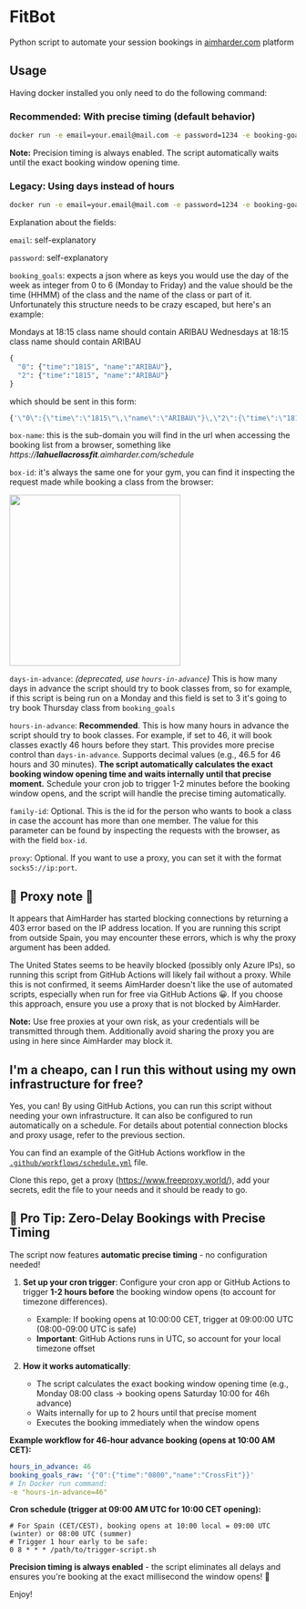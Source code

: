 # FitBot

Python script to automate your session bookings in [aimharder.com](http://aimharder.com) platform

## Usage

Having docker installed you only need to do the following command:

### Recommended: With precise timing (default behavior)
```bash
docker run -e email=your.email@mail.com -e password=1234 -e booking-goals={'\"0\":{\"time\":\"1815\"\,\"name\":\"Provenza\"}'} -e box-name=lahuellacrossfit -e box-id=3984 -e hours-in-advance=46 pablobuenaposada/fitbot
```

**Note:** Precision timing is always enabled. The script automatically waits until the exact booking window opening time.

### Legacy: Using days instead of hours
```bash
docker run -e email=your.email@mail.com -e password=1234 -e booking-goals={'\"0\":{\"time\":\"1815\"\,\"name\":\"Provenza\"}'} -e box-name=lahuellacrossfit -e box-id=3984 -e days-in-advance=3 pablobuenaposada/fitbot
```
Explanation about the fields:

`email`: self-explanatory

`password`: self-explanatory

`booking_goals`: expects a json where as keys you would use the day of the week as integer from 0 to 6 (Monday to Friday) and the value should be the time (HHMM) of the class and the name of the class or part of it.
Unfortunately this structure needs to be crazy escaped, but here's an example:

Mondays at 18:15 class name should contain ARIBAU
Wednesdays at 18:15 class name should contain ARIBAU
```python
{
  "0": {"time":"1815", "name":"ARIBAU"},
  "2": {"time":"1815", "name":"ARIBAU"}
}
```
which should be sent in this form:
```sh
{'\"0\":{\"time\":\"1815\"\,\"name\":\"ARIBAU\"}\,\"2\":{\"time\":\"1815\"\,\"name\":\"ARIBAU\"}'}
```

`box-name`: this is the sub-domain you will find in the url when accessing the booking list from a browser, something like _https://**lahuellacrossfit**.aimharder.com/schedule_

`box-id`: it's always the same one for your gym, you can find it inspecting the request made while booking a class from the browser:

<img src="https://raw.github.com/pablobuenaposada/fitbot/master/inspect.png" data-canonical-src="https://raw.github.com/pablobuenaposada/fitbot/master/inspect.png" height="300" />

`days-in-advance`: *(deprecated, use `hours-in-advance`)* This is how many days in advance the script should try to book classes from, so for example, if this script is being run on a Monday and this field is set to 3 it's going to try book Thursday class from `booking_goals`

`hours-in-advance`: **Recommended**. This is how many hours in advance the script should try to book classes. For example, if set to 46, it will book classes exactly 46 hours before they start. This provides more precise control than `days-in-advance`. Supports decimal values (e.g., 46.5 for 46 hours and 30 minutes). **The script automatically calculates the exact booking window opening time and waits internally until that precise moment.** Schedule your cron job to trigger 1-2 minutes before the booking window opens, and the script will handle the precise timing automatically.

`family-id`: Optional. This is the id for the person who wants to book a class in case the account has more than one member. 
The value for this parameter can be found by inspecting the requests with the browser, as with the field `box-id`.

`proxy`: Optional. If you want to use a proxy, you can set it with the format `socks5://ip:port`.

## 🚨 Proxy note 🚨
It appears that AimHarder has started blocking connections by returning a 403 error based on the IP address location. If you are running this script from outside Spain, you may encounter these errors, which is why the proxy argument has been added.

The United States seems to be heavily blocked (possibly only Azure IPs), so running this script from GitHub Actions will likely fail without a proxy. While this is not confirmed, it seems AimHarder doesn't like the use of automated scripts, especially when run for free via GitHub Actions 😀. If you choose this approach, ensure you use a proxy that is not blocked by AimHarder.

**Note:** Use free proxies at your own risk, as your credentials will be transmitted through them. Additionally avoid sharing the proxy you are using in here since AimHarder may block it.

## I'm a cheapo, can I run this without using my own infrastructure for free?
Yes, you can! By using GitHub Actions, you can run this script without needing your own infrastructure. It can also be configured to run automatically on a schedule. For details about potential connection blocks and proxy usage, refer to the previous section.

You can find an example of the GitHub Actions workflow in the [`.github/workflows/schedule.yml`](.github/workflows/schedule.yml) file.

Clone this repo, get a proxy (https://www.freeproxy.world/), add your secrets, edit the file to your needs and it should be ready to go.

## 🎯 Pro Tip: Zero-Delay Bookings with Precise Timing

The script now features **automatic precise timing** - no configuration needed! 

1. **Set up your cron trigger**: Configure your cron app or GitHub Actions to trigger **1-2 hours before** the booking window opens (to account for timezone differences).
   - Example: If booking opens at 10:00:00 CET, trigger at 09:00:00 UTC (08:00-09:00 UTC is safe)
   - **Important**: GitHub Actions runs in UTC, so account for your local timezone offset

2. **How it works automatically**: 
   - The script calculates the exact booking window opening time (e.g., Monday 08:00 class → booking opens Saturday 10:00 for 46h advance)
   - Waits internally for up to 2 hours until that precise moment
   - Executes the booking immediately when the window opens

**Example workflow for 46-hour advance booking (opens at 10:00 AM CET):**
```yaml
hours_in_advance: 46
booking_goals_raw: '{"0":{"time":"0800","name":"CrossFit"}}'
# In Docker run command:
-e "hours-in-advance=46"
```

**Cron schedule (trigger at 09:00 AM UTC for 10:00 CET opening):**
```
# For Spain (CET/CEST), booking opens at 10:00 local = 09:00 UTC (winter) or 08:00 UTC (summer)
# Trigger 1 hour early to be safe:
0 8 * * * /path/to/trigger-script.sh
```

**Precision timing is always enabled** - the script eliminates all delays and ensures you're booking at the exact millisecond the window opens! 🚀

Enjoy!
